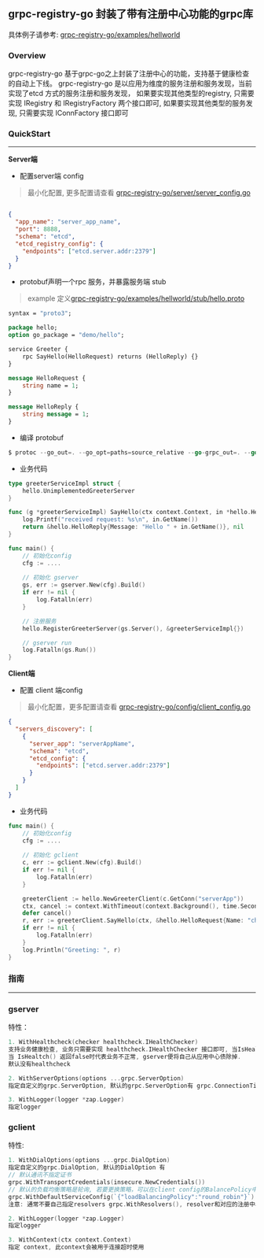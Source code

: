 ## grpc-registry-go 封装了带有注册中心功能的grpc库

具体例子请参考: [grpc-registry-go/examples/hellworld](https://github.com/charlesxs/grpc-registry-go/tree/master/examples/helloworld)

### Overview

grpc-registry-go 基于grpc-go之上封装了注册中心的功能，支持基于健康检查的自动上下线。
grpc-registry-go 是以应用为维度的服务注册和服务发现，当前实现了etcd 方式的服务注册和服务发现，
如果要实现其他类型的registry, 只需要实现 IRegistry 和 IRegistryFactory 两个接口即可, 如果要实现其他类型的服务发现, 只需要实现 IConnFactory 接口即可

### QuickStart

-----

**Server端**

- 配置server端 config

> 最小化配置, 更多配置请查看 [grpc-registry-go/server/server_config.go](https://github.com/charlesxs/grpc-registry-go/blob/master/config/server_config.go)

```json

{
  "app_name": "server_app_name",
  "port": 8888,
  "schema": "etcd",
  "etcd_registry_config": {
    "endpoints": ["etcd.server.addr:2379"]
  }
}

```

- protobuf声明一个rpc 服务，并暴露服务端 stub

> example 定义[grpc-registry-go/examples/hellworld/stub/hello.proto](https://github.com/charlesxs/grpc-registry-go/blob/master/examples/helloworld/stub/hello.proto)

```protobuf
syntax = "proto3";

package hello;
option go_package = "demo/hello";

service Greeter {
    rpc SayHello(HelloRequest) returns (HelloReply) {}
}

message HelloRequest {
    string name = 1;
}

message HelloReply {
    string message = 1;
}
```

- 编译 protobuf

```go
$ protoc --go_out=. --go_opt=paths=source_relative --go-grpc_out=. --go-grpc_opt=paths=source_relative helloworld/stub/hello.proto
```

- 业务代码

```go
type greeterServiceImpl struct {
	hello.UnimplementedGreeterServer
}

func (g *greeterServiceImpl) SayHello(ctx context.Context, in *hello.HelloRequest) (*hello.HelloReply, error) {
	log.Printf("received request: %s\n", in.GetName())
	return &hello.HelloReply{Message: "Hello " + in.GetName()}, nil
}

func main() {
	// 初始化config
	cfg := ....
	
	// 初始化 gserver
	gs, err := gserver.New(cfg).Build()
	if err != nil {
		log.Fatalln(err)
	}

	// 注册服务
	hello.RegisterGreeterServer(gs.Server(), &greeterServiceImpl{})

	// gserver run
	log.Fatalln(gs.Run())
}

```

**Client端**

- 配置 client 端config

> 最小化配置，更多配置请查看 [grpc-registry-go/config/client_config.go](https://github.com/charlesxs/grpc-registry-go/blob/master/config/client_config.go)

```json
{
  "servers_discovery": [
    {
      "server_app": "serverAppName",
      "schema": "etcd",
      "etcd_config": {
        "endpoints": ["etcd.server.addr:2379"]
      }
    }
  ]
}

```

- 业务代码

```go
func main() {
	// 初始化config
    cfg := ....
	
	// 初始化 gclient
	c, err := gclient.New(cfg).Build()
	if err != nil {
		log.Fatalln(err)
	}

	greeterClient := hello.NewGreeterClient(c.GetConn("serverApp"))
	ctx, cancel := context.WithTimeout(context.Background(), time.Second)
	defer cancel()
	r, err := greeterClient.SayHello(ctx, &hello.HelloRequest{Name: "charles"})
	if err != nil {
		log.Fatalln(err)
	}
	log.Println("Greeting: ", r)
}

```

### 指南

----

### gserver

特性：

```go
1. WithHealthcheck(checker healthcheck.IHealthChecker)
支持业务健康检查, 业务只需要实现 healthcheck.IHealthChecker 接口即可, 当IsHealth() 返回为true时代表业务正常,gserver便将自己注册到应用中心
当 IsHealtch() 返回false时代表业务不正常, gserver便将自己从应用中心债除掉.
默认没有healthcheck

2. WithServerOptions(options ...grpc.ServerOption)
指定自定义的grpc.ServerOption, 默认的grpc.ServerOption有 grpc.ConnectionTimeout(60 * time.Second), 60s连接超时

3. WithLogger(logger *zap.Logger)
指定logger

```

 ### gclient

特性:

```go
1. WithDialOptions(options ...grpc.DialOption)
指定自定义的grpc.DialOption, 默认的DialOption 有
// 默认通讯不指定证书
grpc.WithTransportCredentials(insecure.NewCredentials())  
// 默认的负载均衡策略是轮询, 若要更换策略，可以在client config的BalancePolicy中指定
grpc.WithDefaultServiceConfig(`{"loadBalancingPolicy":"round_robin"}`)
注意: 通常不要自己指定resolvers grpc.WithResolvers(), resolver和对应的注册中心成对出现, gclient中已经默认实现了

2. WithLogger(logger *zap.Logger)
指定logger

3. WithContext(ctx context.Context)
指定 context, 此context会被用于连接超时使用
```

